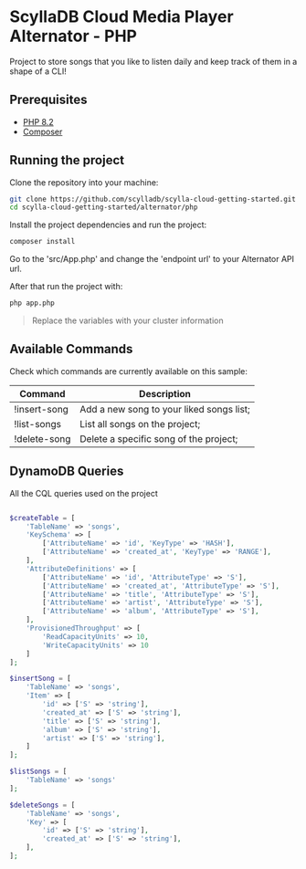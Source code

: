 # ScyllaDB Cloud Media Player Alternator - PHP

Project to store songs that you like to listen daily and keep track of them in a shape of a CLI!

## Prerequisites

* [PHP 8.2](https://php.net/)
* [Composer](https://getcomposer.org/download/)

## Running the project

Clone the repository into your machine:

```sh 
git clone https://github.com/scylladb/scylla-cloud-getting-started.git
cd scylla-cloud-getting-started/alternator/php
```

Install the project dependencies and run the project:

```sh
composer install
```

Go to the 'src/App.php' and change the 'endpoint url' to your Alternator API url. 

After that run the project with: 

````sh
php app.php
````

> Replace the variables with your cluster information

## Available Commands

Check which commands are currently available on this sample:

| Command      | Description                                                                        |
|--------------|------------------------------------------------------------------------------------|
| !insert-song | Add a new song to your liked songs list;                                           |
| !list-songs  | List all songs on the project;                                                     |
| !delete-song | Delete a specific song of the project;                                             |

## DynamoDB Queries

All the CQL queries used on the project

```php

$createTable = [
    'TableName' => 'songs',
    'KeySchema' => [
        ['AttributeName' => 'id', 'KeyType' => 'HASH'],
        ['AttributeName' => 'created_at', 'KeyType' => 'RANGE'],
    ],
    'AttributeDefinitions' => [
        ['AttributeName' => 'id', 'AttributeType' => 'S'],
        ['AttributeName' => 'created_at', 'AttributeType' => 'S'],
        ['AttributeName' => 'title', 'AttributeType' => 'S'],
        ['AttributeName' => 'artist', 'AttributeType' => 'S'],
        ['AttributeName' => 'album', 'AttributeType' => 'S'],
    ],
    'ProvisionedThroughput' => [
        'ReadCapacityUnits' => 10,
        'WriteCapacityUnits' => 10
    ]
];

$insertSong = [
    'TableName' => 'songs',
    'Item' => [
        'id' => ['S' => 'string'],
        'created_at' => ['S' => 'string'],
        'title' => ['S' => 'string'],
        'album' => ['S' => 'string'],
        'artist' => ['S' => 'string'],
    ]
];

$listSongs = [
    'TableName' => 'songs'
];

$deleteSongs = [
    'TableName' => 'songs',
    'Key' => [
        'id' => ['S' => 'string'],
        'created_at' => ['S' => 'string'],
    ],
];

```